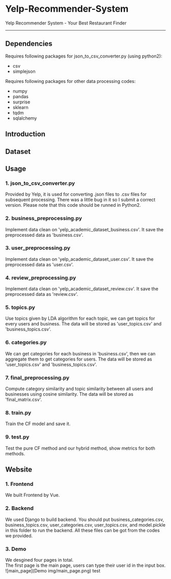 # Yelp-Recommender-System
Yelp Recommender System - Your Best Restaurant Finder
____________________________________________________________________________________
## Dependencies
Requires following packages for json_to_csv_converter.py (using python2):  
* csv
* simplejson

Requires following packages for other data processing codes:  
* numpy
* pandas
* surprise
* sklearn
* tqdm
* sqlalchemy

## Introduction

## Dataset

## Usage
### 1. json_to_csv_converter.py
Provided by Yelp, it is used for converting .json files to .csv files for subsequent processing. There was a little bug in it so I submit a correct version. 
Please note that this code should be runned in Python2.

### 2. business_preprocessing.py
Implement data clean on 'yelp_academic_dataset_business.csv'. It save the preprocessed data as 'business.csv'.

### 3. user_preprocessing.py
Implement data clean on 'yelp_academic_dataset_user.csv'. It save the preprocessed data as 'user.csv'.

### 4. review_preprocessing.py
Implement data clean on 'yelp_academic_dataset_review.csv'. It save the preprocessed data as 'review.csv'.

### 5. topics.py
Use topics given by LDA algorithm for each topic, we can get topics for every users and business. The data will be stored as 
'user_topics.csv' and 'business_topics.csv'.

### 6. categories.py
We can get categories for each business in 'business.csv', then we can aggregate them to get categories for users. The data will be stored as 
'user_topics.csv' and 'business_topics.csv'.

### 7. final_preprocessing.py
Compute category similarity and topic similarity between all users and businesses using cosine similarity. The data will be stored as 
'final_matrix.csv'.

### 8. train.py
Train the CF model and save it.

### 9. test.py
Test the pure CF method and our hybrid method, show metrics for both methods.

## Website
### 1. Frontend
We built Frontend by Vue.
### 2. Backend
We used Django to build backend. You should put business_categories.csv, business_topics.csv, user_categories.csv, user_topics.csv, 
and model.pickle in this folder to run the backend. All these files can be got from the codes we provided.
### 3. Demo
We desgined four pages in total.\
The first page is the main page, users can type their user id in the input box.
![main_page](Demo img/main_page.png)
test
